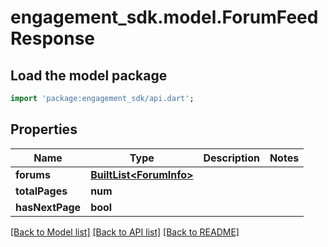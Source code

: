 # engagement_sdk.model.ForumFeedResponse

## Load the model package
```dart
import 'package:engagement_sdk/api.dart';
```

## Properties
Name | Type | Description | Notes
------------ | ------------- | ------------- | -------------
**forums** | [**BuiltList&lt;ForumInfo&gt;**](ForumInfo.md) |  | 
**totalPages** | **num** |  | 
**hasNextPage** | **bool** |  | 

[[Back to Model list]](../README.md#documentation-for-models) [[Back to API list]](../README.md#documentation-for-api-endpoints) [[Back to README]](../README.md)



